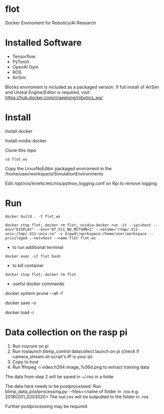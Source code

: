 # flot

Docker Enviroment for Robotics/AI Research

# Installed Software

- Tensorflow
- PyTorch
- OpenAI Gym
- ROS
- AirSim

Blocks enviroment is included as a packaged version. If full install of AirSim and Unreal Engine/Editor is required, visit:
https://hub.docker.com/r/raejeong/robotics_ws/

# Install

Install docker

Install nvidia-docker

Clone this repo

```cd flot_ws```

Copy the LinuxNoEditor packaged enviroment in the /home/user/workspace/SimulationEnvironments

Edit /opt/ros/kinetic/etc/ros/python_logging.conf on Rpi to remove logging

# Run
```docker build . -t flot_ws ```

```docker stop flot; docker rm flot; nvidia-docker run -it --ipc=host --env="DISPLAY" --env="QT_X11_NO_MITSHM=1" --volume="/tmp/.X11-unix:/tmp/.X11-unix:rw" -v $(pwd)/workspace:/home/user/workspace --privileged --net=host --name flot flot_ws```

- to run additional terminal 

```docker exec -it flot bash```

- to kill container

```docker stop flot; docker rm flot```

- useful docker commands

docker system prune --all -f

docker save -o <save image to path> <image name>

docker load -i <path to image tar file>

# Data collection on the rasp pi
1. Run roscore on pi
2. Run roslaunch blimp_control datacollect.launch on pi (check if camera_stream.sh script's IP is your ip)
3. Copy to host
4. Run ffmpeg -i video.h264 image_%06d.png to extract training data

The data from step 2 will be saved in ~/.ros in a folde

The data here needs to be postprocessed:
Run blimp_data_postprocessing.py --files=<name of folder in .ros e.g. 20180201_0203020>
The out.csv will be outputted to the folder in .ros

Further postprocessing may be required
